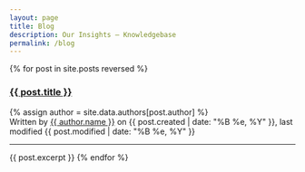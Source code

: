 ```yaml
---
layout: page
title: Blog
description: Our Insights – Knowledgebase
permalink: /blog
---
```


{% for post in site.posts reversed %}
<h3><a href="{{ site.url }}{{ post.url }}">{{ post.title }}</a></h3>
{% assign author = site.data.authors[post.author] %}

  <div class="date">
    Written by <a href="{{ author.web }}" target="_blank">{{ author.name }}</a> on {{ post.created | date: "%B %e, %Y" }}, last modified {{ post.modified | date: "%B %e, %Y" }}
  </div>
  
<hr/>
{{ post.excerpt }}
{% endfor %}